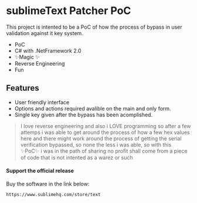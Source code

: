 ﻿# sublimeText Patcher PoC

This project is intented to be a PoC of how the process of bypass in user validation against it key system.

- PoC
- C# with .NetFramework 2.0
- ✨Magic ✨
- Reverse Engineering
- Fun

## Features

- User friendly interface
- Options and actions required avalible on the main and only form.
- Single key given after the bypass has been acomplished.

> I love reverse engineering and also i LOVE programming
> so after a few attemps i was able to get around the process
> of how a few hex values here and there might
> work around the process of getting the serial verification
> bypassed, so none the less i was able,
> so with this ✨PoC✨ i was in the path of sharing
> no profit shall come from a piece of code that is
> not intented as a warez or such

#### Support the official release

Buy the software in the link below:

```sh
https://www.sublimehq.com/store/text
```
